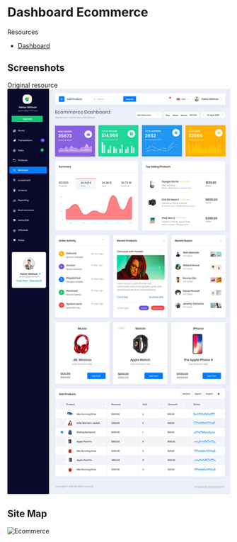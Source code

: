 # Dashboard Ecommerce


Resources
* [Dashboard](https://dribbble.com/shots/6091142/attachments/1307055?mode=media)


## Screenshots
Original resource
![Ecommerce](https://github.com/erickbarcenas/dashboard/blob/main/static/imgs/star_ecommerce_dashboard.png)


## Site Map
![Ecommerce](ecommerce_dashboard.png)
